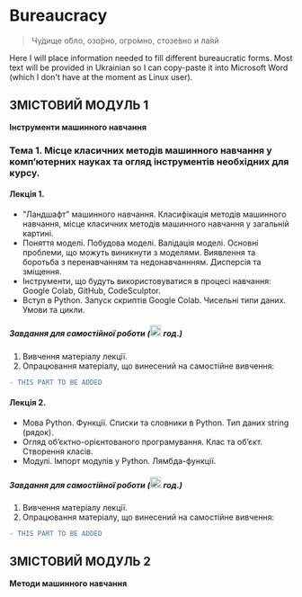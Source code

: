 # Bureaucracy

> Чу́дище о́бло, озо́рно, огро́мно, стозе́вно и ла́яй

Here I will place information needed to fill different bureaucratic forms.
Most text will be provided in Ukrainian so I can copy-paste it into Microsoft Word (which I don't have at the moment as Linux user).

## ЗМІСТОВИЙ МОДУЛЬ 1
**Інструменти машинного навчання**

### Тема 1. Місце класичних методів машинного навчання у компʼютерних науках та огляд інструментів необхідних для курсу.

#### Лекція 1. 

* "Ландшафт" машинного навчання. 
Класифікація методів машинного навчання, місце класичних методів машинного навчання у загальній картині.
* Поняття моделі. Побудова моделі. Валідація моделі. Основні проблеми, що можуть виникнути з моделями. Виявлення та боротьба з перенавчанням та недонавчаннням. Дисперсія та зміщення.
* Інструменти, що будуть використовуватися в процесі навчання: Google Colab, GitHub, CodeSculptor.
* Вступ в Python. Запуск скриптів Google Colab. Чисельні типи даних. Умови та цикли.

##### Завдання для самостійної роботи (<img src="https://upload.wikimedia.org/wikipedia/commons/thumb/2/2f/Belgian_road_sign_A51.svg/200px-Belgian_road_sign_A51.svg.png" width="20px"/> год.)
1. Вивчення матеріалу лекції.
2. Опрацювання матеріалу, що винесений на самостійне вивчення:
```diff
- THIS PART TO BE ADDED
```

#### Лекція 2.

* Мова Python. Функції. Списки та словники в Python. Тип даних string (рядок).
* Огляд обʼєктно-орієнтованого програмування. Клас та обʼєкт. Створення класів. 
* Модулі. Імпорт модулів у Python. Лямбда-функції.

##### Завдання для самостійної роботи (<img src="https://upload.wikimedia.org/wikipedia/commons/thumb/2/2f/Belgian_road_sign_A51.svg/200px-Belgian_road_sign_A51.svg.png" width="20px"/> год.)
1. Вивчення матеріалу лекції.
2. Опрацювання матеріалу, що винесений на самостійне вивчення:
```diff
- THIS PART TO BE ADDED
```


## ЗМІСТОВИЙ МОДУЛЬ 2
**Методи машинного навчання**
